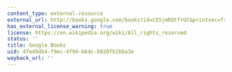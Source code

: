 ```yaml
---
content_type: external-resource
external_url: http://books.google.com/books?id=CESjmRQtfrUC&printsec=frontcover&dq=double+helix+preview&hl=en&sa=X&ei=kT5-U6DuN4fUsATQ-YGABg&ved=0CDYQ6AEwAg#v=onepage&q=double%20helix%20preview&f=false
has_external_license_warning: true
license: https://en.wikipedia.org/wiki/All_rights_reserved
status: ''
title: Google Books
uid: 4fe49db4-f9ec-4f94-bb4c-b920fb1bba3e
wayback_url: ''
---
```

